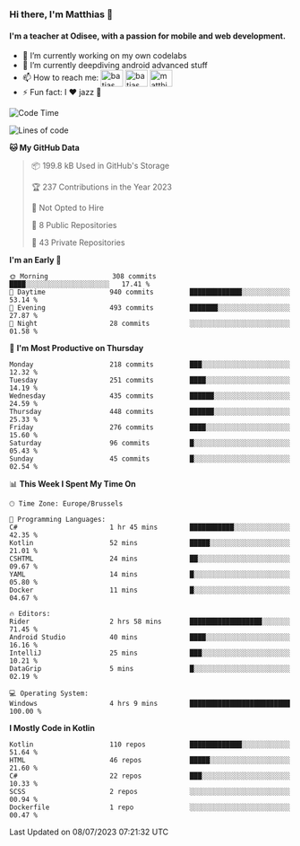 ### Hi there, I'm Matthias 👋

#### I'm a teacher at Odisee, with a passion for mobile and web development.

- 🔭 I’m currently working on my own codelabs
- 🌱 I’m currently deepdiving android advanced stuff
- 📫 How to reach me: <a href="https://dev.to/batjas" target="_blank"><img align="center" src="https://raw.githubusercontent.com/rahuldkjain/github-profile-readme-generator/master/src/images/icons/Social/devto.svg" alt="batjas" height="30" width="40" /></a>
<a href="https://twitter.com/batjas" target="_blank"><img align="center" src="https://raw.githubusercontent.com/rahuldkjain/github-profile-readme-generator/master/src/images/icons/Social/twitter.svg" alt="batjas" height="30" width="40" /></a>
<a href="https://linkedin.com/in/matthiasdruwé" target="_blank"><img align="center" src="https://raw.githubusercontent.com/rahuldkjain/github-profile-readme-generator/master/src/images/icons/Social/linked-in-alt.svg" alt="matthiasdruwé" height="30" width="40" /></a>
- ⚡ Fun fact: I ❤ jazz 🎷


<!--START_SECTION:waka-->
![Code Time](http://img.shields.io/badge/Code%20Time-817%20hrs%206%20mins-blue)

![Lines of code](https://img.shields.io/badge/From%20Hello%20World%20I%27ve%20Written-1.9%20million%20lines%20of%20code-blue)

**🐱 My GitHub Data** 

> 📦 199.8 kB Used in GitHub's Storage 
 > 
> 🏆 237 Contributions in the Year 2023
 > 
> 🚫 Not Opted to Hire
 > 
> 📜 8 Public Repositories 
 > 
> 🔑 43 Private Repositories 
 > 
**I'm an Early 🐤** 

```text
🌞 Morning                308 commits         ████░░░░░░░░░░░░░░░░░░░░░   17.41 % 
🌆 Daytime                940 commits         █████████████░░░░░░░░░░░░   53.14 % 
🌃 Evening                493 commits         ███████░░░░░░░░░░░░░░░░░░   27.87 % 
🌙 Night                  28 commits          ░░░░░░░░░░░░░░░░░░░░░░░░░   01.58 % 
```
📅 **I'm Most Productive on Thursday** 

```text
Monday                   218 commits         ███░░░░░░░░░░░░░░░░░░░░░░   12.32 % 
Tuesday                  251 commits         ████░░░░░░░░░░░░░░░░░░░░░   14.19 % 
Wednesday                435 commits         ██████░░░░░░░░░░░░░░░░░░░   24.59 % 
Thursday                 448 commits         ██████░░░░░░░░░░░░░░░░░░░   25.33 % 
Friday                   276 commits         ████░░░░░░░░░░░░░░░░░░░░░   15.60 % 
Saturday                 96 commits          █░░░░░░░░░░░░░░░░░░░░░░░░   05.43 % 
Sunday                   45 commits          █░░░░░░░░░░░░░░░░░░░░░░░░   02.54 % 
```


📊 **This Week I Spent My Time On** 

```text
🕑︎ Time Zone: Europe/Brussels

💬 Programming Languages: 
C#                       1 hr 45 mins        ███████████░░░░░░░░░░░░░░   42.35 % 
Kotlin                   52 mins             █████░░░░░░░░░░░░░░░░░░░░   21.01 % 
CSHTML                   24 mins             ██░░░░░░░░░░░░░░░░░░░░░░░   09.67 % 
YAML                     14 mins             █░░░░░░░░░░░░░░░░░░░░░░░░   05.80 % 
Docker                   11 mins             █░░░░░░░░░░░░░░░░░░░░░░░░   04.67 % 

🔥 Editors: 
Rider                    2 hrs 58 mins       ██████████████████░░░░░░░   71.45 % 
Android Studio           40 mins             ████░░░░░░░░░░░░░░░░░░░░░   16.16 % 
IntelliJ                 25 mins             ███░░░░░░░░░░░░░░░░░░░░░░   10.21 % 
DataGrip                 5 mins              █░░░░░░░░░░░░░░░░░░░░░░░░   02.19 % 

💻 Operating System: 
Windows                  4 hrs 9 mins        █████████████████████████   100.00 % 
```

**I Mostly Code in Kotlin** 

```text
Kotlin                   110 repos           █████████████░░░░░░░░░░░░   51.64 % 
HTML                     46 repos            █████░░░░░░░░░░░░░░░░░░░░   21.60 % 
C#                       22 repos            ███░░░░░░░░░░░░░░░░░░░░░░   10.33 % 
SCSS                     2 repos             ░░░░░░░░░░░░░░░░░░░░░░░░░   00.94 % 
Dockerfile               1 repo              ░░░░░░░░░░░░░░░░░░░░░░░░░   00.47 % 
```




 Last Updated on 08/07/2023 07:21:32 UTC
<!--END_SECTION:waka-->
